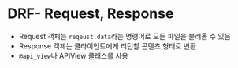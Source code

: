 # DRF- Request, Response

* Request 객체는 `reqeust.data`라는 명령어로 모든 파일을 불러올 수 있음
* Response 객체는 클라이언트에게 리턴할 콘텐츠 형태로 변환
* `@api_view`나 APIView 클래스를 사용
